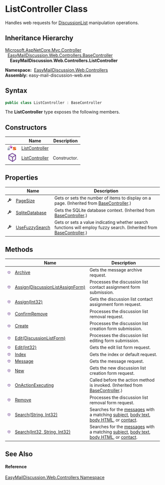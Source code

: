 ListController Class
====================
Handles web requests for [DiscussionList][1] manipulation operations.


Inheritance Hierarchy
---------------------
[Microsoft.AspNetCore.Mvc.Controller][2]  
  [EasyMailDiscussion.Web.Controllers.BaseController][3]  
    **EasyMailDiscussion.Web.Controllers.ListController**  

  **Namespace:**  [EasyMailDiscussion.Web.Controllers][4]  
  **Assembly:** easy-mail-discussion-web.exe

Syntax
------

```csharp
public class ListController : BaseController
```

The **ListController** type exposes the following members.


Constructors
------------

|                                   | Name                | Description  |
| --------------------------------- | ------------------- | ------------ |
| ![Private method]![Static member] | [ListController][5] |              |
| ![Public method]                  | [ListController][6] | Constructor. |


Properties
----------

|                    | Name                | Description                                                                                                              |
| ------------------ | ------------------- | ------------------------------------------------------------------------------------------------------------------------ |
| ![Public property] | [PageSize][7]       | Gets or sets the number of items to display on a page. (Inherited from [BaseController][3].)                             |
| ![Public property] | [SqliteDatabase][8] | Gets the SQLite database context. (Inherited from [BaseController][3].)                                                  |
| ![Public property] | [UseFuzzySearch][9] | Gets or sets a value indicating whether search functions will employ fuzzy search. (Inherited from [BaseController][3].) |


Methods
-------

|                  | Name                                   | Description                                                                                                        |
| ---------------- | -------------------------------------- | ------------------------------------------------------------------------------------------------------------------ |
| ![Public method] | [Archive][10]                          | Gets the message archive request.                                                                                  |
| ![Public method] | [Assign(DiscussionListAssignForm)][11] | Processes the discussion list contact assignment form submission.                                                  |
| ![Public method] | [Assign(Int32)][12]                    | Gets the discussion list contact assignment form request.                                                          |
| ![Public method] | [ConfirmRemove][13]                    | Processes the discussion list removal request.                                                                     |
| ![Public method] | [Create][14]                           | Processes the discussion list creation form submission.                                                            |
| ![Public method] | [Edit(DiscussionListForm)][15]         | Processes the discussion list editing form submission.                                                             |
| ![Public method] | [Edit(Int32)][16]                      | Gets the edit list form request.                                                                                   |
| ![Public method] | [Index][17]                            | Gets the index or default request.                                                                                 |
| ![Public method] | [Message][18]                          | Gets the message request.                                                                                          |
| ![Public method] | [New][19]                              | Gets the new discussion list creation form request.                                                                |
| ![Public method] | [OnActionExecuting][20]                | Called before the action method is invoked. (Inherited from [BaseController][3].)                                  |
| ![Public method] | [Remove][21]                           | Processes the discussion list removal form request.                                                                |
| ![Public method] | [Search(String, Int32)][22]            | Searches for the [messages][18] with a matching [subject][23], [body text][24], [body HTML][25], or [contact][26]. |
| ![Public method] | [Search(Int32, String, Int32)][27]     | Searches for the [messages][18] with a matching [subject][23], [body text][24], [body HTML][25], or [contact][26]. |


See Also
--------

#### Reference
[EasyMailDiscussion.Web.Controllers Namespace][4]  

[1]: ../../EasyMailDiscussion.Common.Database/DiscussionList/README.md
[2]: https://docs.microsoft.com/dotnet/api/microsoft.aspnetcore.mvc.controller
[3]: ../BaseController/README.md
[4]: ../README.md
[5]: _cctor.md
[6]: _ctor.md
[7]: ../BaseController/PageSize.md
[8]: ../BaseController/SqliteDatabase.md
[9]: ../BaseController/UseFuzzySearch.md
[10]: Archive.md
[11]: Assign.md
[12]: Assign_1.md
[13]: ConfirmRemove.md
[14]: Create.md
[15]: Edit.md
[16]: Edit_1.md
[17]: Index.md
[18]: Message.md
[19]: New.md
[20]: ../BaseController/OnActionExecuting.md
[21]: Remove.md
[22]: Search_1.md
[23]: ../../EasyMailDiscussion.Common.Database/Message/Subject.md
[24]: ../../EasyMailDiscussion.Common.Database/Message/BodyText.md
[25]: ../../EasyMailDiscussion.Common.Database/Message/BodyHTML.md
[26]: ../../EasyMailDiscussion.Common.Database/Message/OriginatorContact.md
[27]: Search.md
[Private method]: ../../icons/privmethod.gif "Private method"
[Static member]: ../../icons/static.gif "Static member"
[Public method]: ../../icons/pubmethod.svg "Public method"
[Public property]: ../../icons/pubproperty.svg "Public property"